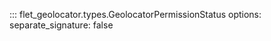 ::: flet_geolocator.types.GeolocatorPermissionStatus
    options:
        separate_signature: false
